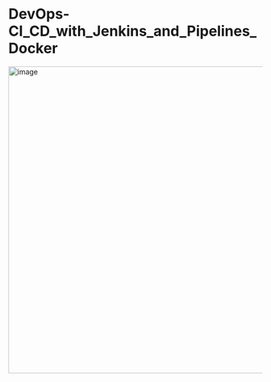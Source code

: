 # DevOps-CI_CD_with_Jenkins_and_Pipelines_Docker

<img width="608" alt="image" src="https://user-images.githubusercontent.com/57224583/188367342-53a7e8ba-fa72-4ee4-b09b-c2ef089b4216.png">
